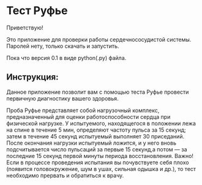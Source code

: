 # Тест Руфье
Приветствую!

Это приложение для проверки работы сердечнососудистой системы.
Паролей нету, только скачать и запустить.

Пока что версия 0.1 в виде python(.py) файла.

## Инструкция:

  Данное приложение позволит вам с помощью теста Руфье провести первичную диагностику вашего здоровья. 
  
  Проба Руфье представляет собой нагрузочный комплекс, предназначенный для оценки работоспособности сердца при физической нагрузке. У испытуемого, находящегося в положении лежа на спине в течение 5 мин, определяют частоту пульса за 15 секунд; затем в течение 45 секунд испытуемый выполняет 30 приседаний. После окончания нагрузки испытуемый ложится, и у него вновь подсчитывается число пульсаций за первые 15 секунд,а потом — за последние 15 секунд первой минуты периода восстановления. Важно! Если в процессе проведения испытания вы почувствуете себя плохо (появится головокружение, шум в ушах, сильная одышка и др.), то тест необходимо прервать и обратиться к врачу.
